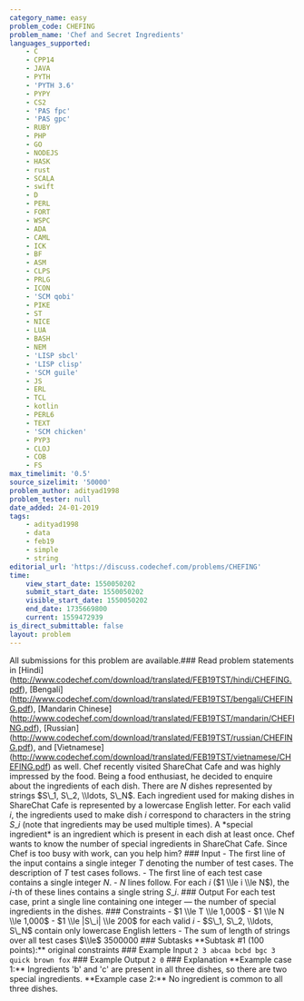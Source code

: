 ```yaml
---
category_name: easy
problem_code: CHEFING
problem_name: 'Chef and Secret Ingredients'
languages_supported:
    - C
    - CPP14
    - JAVA
    - PYTH
    - 'PYTH 3.6'
    - PYPY
    - CS2
    - 'PAS fpc'
    - 'PAS gpc'
    - RUBY
    - PHP
    - GO
    - NODEJS
    - HASK
    - rust
    - SCALA
    - swift
    - D
    - PERL
    - FORT
    - WSPC
    - ADA
    - CAML
    - ICK
    - BF
    - ASM
    - CLPS
    - PRLG
    - ICON
    - 'SCM qobi'
    - PIKE
    - ST
    - NICE
    - LUA
    - BASH
    - NEM
    - 'LISP sbcl'
    - 'LISP clisp'
    - 'SCM guile'
    - JS
    - ERL
    - TCL
    - kotlin
    - PERL6
    - TEXT
    - 'SCM chicken'
    - PYP3
    - CLOJ
    - COB
    - FS
max_timelimit: '0.5'
source_sizelimit: '50000'
problem_author: adityad1998
problem_tester: null
date_added: 24-01-2019
tags:
    - adityad1998
    - data
    - feb19
    - simple
    - string
editorial_url: 'https://discuss.codechef.com/problems/CHEFING'
time:
    view_start_date: 1550050202
    submit_start_date: 1550050202
    visible_start_date: 1550050202
    end_date: 1735669800
    current: 1559472939
is_direct_submittable: false
layout: problem
---
```

All submissions for this problem are available.\### Read problem statements in \[Hindi\](http://www.codechef.com/download/translated/FEB19TST/hindi/CHEFING.pdf), \[Bengali\](http://www.codechef.com/download/translated/FEB19TST/bengali/CHEFING.pdf), \[Mandarin Chinese\](http://www.codechef.com/download/translated/FEB19TST/mandarin/CHEFING.pdf), \[Russian\](http://www.codechef.com/download/translated/FEB19TST/russian/CHEFING.pdf), and \[Vietnamese\](http://www.codechef.com/download/translated/FEB19TST/vietnamese/CHEFING.pdf) as well. Chef recently visited ShareChat Cafe and was highly impressed by the food. Being a food enthusiast, he decided to enquire about the ingredients of each dish. There are $N$ dishes represented by strings $S\_1, S\_2, \\ldots, S\_N$. Each ingredient used for making dishes in ShareChat Cafe is represented by a lowercase English letter. For each valid $i$, the ingredients used to make dish $i$ correspond to characters in the string $S\_i$ (note that ingredients may be used multiple times). A \*special ingredient\* is an ingredient which is present in each dish at least once. Chef wants to know the number of special ingredients in ShareChat Cafe. Since Chef is too busy with work, can you help him? ### Input - The first line of the input contains a single integer $T$ denoting the number of test cases. The description of $T$ test cases follows. - The first line of each test case contains a single integer $N$. - $N$ lines follow. For each $i$ ($1 \\le i \\le N$), the $i$-th of these lines contains a single string $S\_i$. ### Output For each test case, print a single line containing one integer ― the number of special ingredients in the dishes. ### Constraints - $1 \\le T \\le 1,000$ - $1 \\le N \\le 1,000$ - $1 \\le |S\_i| \\le 200$ for each valid $i$ - $S\_1, S\_2, \\ldots, S\_N$ contain only lowercase English letters - The sum of length of strings over all test cases $\\le$ 3500000 ### Subtasks \*\*Subtask #1 (100 points):\*\* original constraints ### Example Input ``` 2 3 abcaa bcbd bgc 3 quick brown fox ``` ### Example Output ``` 2 0 ``` ### Explanation \*\*Example case 1:\*\* Ingredients 'b' and 'c' are present in all three dishes, so there are two special ingredients. \*\*Example case 2:\*\* No ingredient is common to all three dishes.
